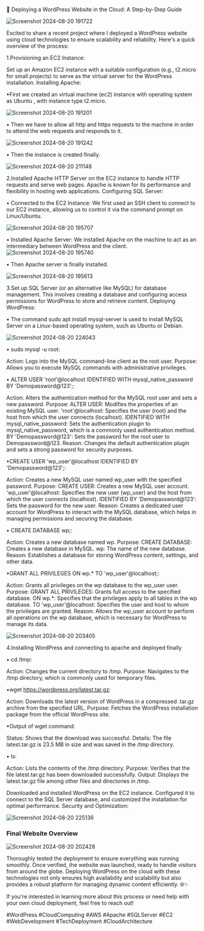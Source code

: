 🚀 Deploying a WordPress Website in the Cloud: A Step-by-Step Guide

![Screenshot 2024-08-20 191722](https://github.com/user-attachments/assets/b9635e17-25cd-4b59-890f-3ff92a74b146)


Excited to share a recent project where I deployed a WordPress website using cloud technologies to ensure scalability and reliability. Here's a quick overview of the process:

1.Provisioning an EC2 Instance:

Set up an Amazon EC2 instance with a suitable configuration (e.g., t2.micro for small projects) to serve as the virtual server for the WordPress installation.
Installing Apache:

•First we created an virtual machine (ec2) instance with operating system as Ubuntu , with instance type t2.micro.


![Screenshot 2024-08-20 191201](https://github.com/user-attachments/assets/5845d107-aa23-429b-84f4-0f8693611561)

• Then we have to allow all http and https requests to the machine in order to attend the web requests and responds to it.

![Screenshot 2024-08-20 191242](https://github.com/user-attachments/assets/71d7cbc9-cd0b-4e4b-8185-e37b373b047a)

• Then the instance is created finally.


![Screenshot 2024-08-20 211148](https://github.com/user-attachments/assets/09e0540b-2c2b-4037-9850-a7e11da86cd9)


2.Installed Apache HTTP Server on the EC2 instance to handle HTTP requests and serve web pages. Apache is known for its performance and flexibility in hosting web applications.
Configuring SQL Server:

• Connected to the EC2 Instance: We first used an SSH client to connect to our EC2 instance, allowing us to control it via the command prompt on Linux/Ubuntu.

![Screenshot 2024-08-20 195707](https://github.com/user-attachments/assets/ac91a211-f561-419c-86a3-b4c4a1c394c7)

• Installed Apache Server: We installed Apache on the machine to act as an intermediary between WordPress and the client.
![Screenshot 2024-08-20 195740](https://github.com/user-attachments/assets/78a55304-e78f-48f4-977f-0482d79ef427)

• Then Apache server is finally installed.

![Screenshot 2024-08-20 195613](https://github.com/user-attachments/assets/e8215d2e-665c-4243-a317-36ce71f0b446)



3.Set up SQL Server (or an alternative like MySQL) for database management. This involves creating a database and configuring access permissions for WordPress to store and retrieve content.
Deploying WordPress:

• The command sudo apt install mysql-server is used to install MySQL Server on a Linux-based operating system, such as Ubuntu or Debian.

![Screenshot 2024-08-20 224043](https://github.com/user-attachments/assets/740e6c7e-0d55-46e5-b1c2-4171c654f600)

• sudo mysql -u root:

Action: Logs into the MySQL command-line client as the root user.
Purpose: Allows you to execute MySQL commands with administrative privileges.


• ALTER USER 'root'@localhost IDENTIFIED WITH mysql_native_password BY 'Demopassword@123';:

Action: Alters the authentication method for the MySQL root user and sets a new password.
Purpose:
ALTER USER: Modifies the properties of an existing MySQL user.
'root'@localhost: Specifies the user (root) and the host from which the user connects (localhost).
IDENTIFIED WITH mysql_native_password: Sets the authentication plugin to mysql_native_password, which is a commonly used authentication method.
BY 'Demopassword@123': Sets the password for the root user to Demopassword@123.
Reason: Changes the default authentication plugin and sets a strong password for security purposes.


•CREATE USER 'wp_user'@localhost IDENTIFIED BY 'Demopassword@123';:

Action: Creates a new MySQL user named wp_user with the specified password.
Purpose:
CREATE USER: Creates a new MySQL user account.
'wp_user'@localhost: Specifies the new user (wp_user) and the host from which the user connects (localhost).
IDENTIFIED BY 'Demopassword@123': Sets the password for the new user.
Reason: Creates a dedicated user account for WordPress to interact with the MySQL database, which helps in managing permissions and securing the database.


• CREATE DATABASE wp;:

Action: Creates a new database named wp.
Purpose:
CREATE DATABASE: Creates a new database in MySQL.
wp: The name of the new database.
Reason: Establishes a database for storing WordPress content, settings, and other data.


•GRANT ALL PRIVILEGES ON wp.* TO 'wp_user'@localhost;:

Action: Grants all privileges on the wp database to the wp_user user.
Purpose:
GRANT ALL PRIVILEGES: Grants full access to the specified database.
ON wp.*: Specifies that the privileges apply to all tables in the wp database.
TO 'wp_user'@localhost: Specifies the user and host to whom the privileges are granted.
Reason: Allows the wp_user account to perform all operations on the wp database, which is necessary for WordPress to manage its data.

![Screenshot 2024-08-20 203405](https://github.com/user-attachments/assets/567a769c-b436-4de8-89c5-4477efcede6d)

4.Installing WordPress and connecting to apache and deployed finally

• cd /tmp:

Action: Changes the current directory to /tmp.
Purpose: Navigates to the /tmp directory, which is commonly used for temporary files.

•wget https://wordpress.org/latest.tar.gz:

Action: Downloads the latest version of WordPress in a compressed .tar.gz archive from the specified URL.
Purpose: Fetches the WordPress installation package from the official WordPress site.

•Output of wget command:

Status: Shows that the download was successful.
Details: The file latest.tar.gz is 23.5 MB in size and was saved in the /tmp directory.

• ls:

Action: Lists the contents of the /tmp directory.
Purpose: Verifies that the file latest.tar.gz has been downloaded successfully.
Output: Displays the latest.tar.gz file among other files and directories in /tmp.


Downloaded and installed WordPress on the EC2 instance. Configured it to connect to the SQL Server database, and customized the installation for optimal performance.
Security and Optimization:

![Screenshot 2024-08-20 225136](https://github.com/user-attachments/assets/8b88c6de-05e9-46f6-9d8d-7b96bedf5cab)

### Final Website Overview

![Screenshot 2024-08-20 202428](https://github.com/user-attachments/assets/4ac31ff5-327e-4b55-84b8-a5945f5841fa)


Thoroughly tested the deployment to ensure everything was running smoothly. Once verified, the website was launched, ready to handle visitors from around the globe.
Deploying WordPress on the cloud with these technologies not only ensures high availability and scalability but also provides a robust platform for managing dynamic content efficiently. 🌐✨

If you're interested in learning more about this process or need help with your own cloud deployment, feel free to reach out!

#WordPress #CloudComputing #AWS #Apache #SQLServer #EC2 #WebDevelopment #TechDeployment #CloudArchitecture
